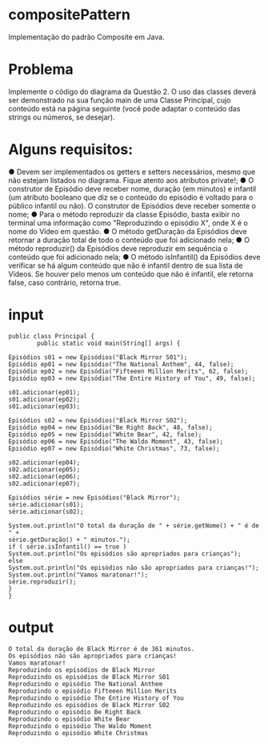 # compositePattern
Implementação do padrão Composite em Java.

# Problema
Implemente o código do diagrama da Questão 2. O uso das classes deverá ser demonstrado
na sua função main de uma Classe Principal, cujo conteúdo está na página seguinte (você
pode adaptar o conteúdo das strings ou números, se desejar).

# Alguns requisitos:
● Devem ser implementados os getters e setters necessários, mesmo que não estejam
listados no diagrama. Fique atento aos atributos private!;
● O construtor de Episódio deve receber nome, duração (em minutos) e infantil (um
atributo booleano que diz se o conteúdo do episódio é voltado para o público infantil ou
não). O construtor de Episódios deve receber somente o nome;
● Para o método reproduzir da classe Episódio, basta exibir no terminal uma
informação como "Reproduzindo o episódio X", onde X é o nome do Vídeo em
questão.
● O método getDuração da Episódios deve retornar a duração total de todo o
conteúdo que foi adicionado nela;
● O método reproduzir() da Episódios deve reproduzir em sequência o conteúdo
que foi adicionado nela;
● O método isInfantil() da Episódios deve verificar se há algum conteúdo que não
é infantil dentro de sua lista de Vídeos. Se houver pelo menos um conteúdo que não é
infantil, ele retorna false, caso contrário, retorna true.

# input

```
public class Principal {
        public static void main(String[] args) {

Episódios s01 = new Episódios("Black Mirror S01");
Episódio ep01 = new Episódio("The National Anthem", 44, false);
Episódio ep02 = new Episódio("Fifteeen Million Merits", 62, false);
Episódio ep03 = new Episódio("The Entire History of You", 49, false);

s01.adicionar(ep01);
s01.adicionar(ep02);
s01.adicionar(ep03);

Episódios s02 = new Episódios("Black Mirror S02");
Episódio ep04 = new Episódio("Be Right Back", 48, false);
Episódio ep05 = new Episódio("White Bear", 42, false);
Episódio ep06 = new Episódio("The Waldo Moment", 43, false);
Episódio ep07 = new Episódio("White Christmas", 73, false);

s02.adicionar(ep04);
s02.adicionar(ep05);
s02.adicionar(ep06);
s02.adicionar(ep07);

Episódios série = new Episódios("Black Mirror");
série.adicionar(s01);
série.adicionar(s02);

System.out.println("O total da duração de " + série.getNome() + " é de " +
série.getDuração() + " minutos.");
if ( série.isInfantil() == true )
System.out.println("Os episódios são apropriados para crianças");
else
System.out.println("Os episódios não são apropriados para crianças!");
System.out.println("Vamos maratonar!");
série.reproduzir();
}
}
```
# output

```
O total da duração de Black Mirror é de 361 minutos.
Os episódios não são apropriados para crianças!
Vamos maratonar!
Reproduzindo os episódios de Black Mirror
Reproduzindo os episódios de Black Mirror S01
Reproduzindo o episódio The National Anthem
Reproduzindo o episódio Fifteeen Million Merits
Reproduzindo o episódio The Entire History of You
Reproduzindo os episódios de Black Mirror S02
Reproduzindo o episódio Be Right Back
Reproduzindo o episódio White Bear
Reproduzindo o episódio The Waldo Moment
Reproduzindo o episódio White Christmas
```
